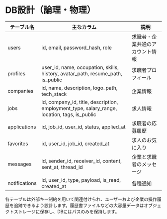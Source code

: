 # DB設計（論理・物理）

| テーブル名 | 主なカラム | 説明 |
|------------|------------|------|
| users | id, email, password_hash, role | 求職者・企業共通のアカウント情報 |
| profiles | user_id, name, occupation, skills, history, avatar_path, resume_path, is_public | 求職者プロフィール |
| companies | id, name, description, logo_path, tech_stack | 企業情報 |
| jobs | id, company_id, title, description, employment_type, salary_range, location, tags, is_public | 求人情報 |
| applications | id, job_id, user_id, status, applied_at | 求職者の応募履歴 |
| favorites | id, user_id, job_id, created_at | 求人のお気に入り |
| messages | id, sender_id, receiver_id, content, sent_at, thread_id | 企業と求職者のメッセージ |
| notifications | id, user_id, type, payload, is_read, created_at | 各種通知 |

各テーブルは外部キー制約を用いて関連付けられ、ユーザーおよび企業の操作履歴を追跡できるよう設計します。履歴書ファイルなどの大容量データはオブジェクトストレージに保存し、DBにはパスのみを保持します。
